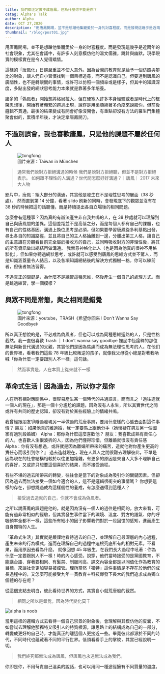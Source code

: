```yaml
---
title: 我們都注定做不成唐鳳，但為什麼你不能是你？
catag: Alpha's Talk
author: Alpha
date: OCT 27,2020
description: "用唐鳳開場，並不是想蹭他集寵愛於一身的討喜程度。而是發現這幾乎是近兩年的社會現象，尤其在會議中，有許多人刻意模仿他的溫文儒雅，跳針與幽默，現學現賣的模樣實在是令人覺得矯情。"
thumbnail: "/blog/post01.jpg"
---
```


<section>

用唐鳳開場，並不是想蹭他集寵愛於一身的討喜程度。而是發現這幾乎是近兩年的社會現象，尤其在會議中，有許多人刻意模仿他的溫文儒雅，跳針與幽默，現學現賣的模樣實在是令人覺得矯情。

這樣的「唐鳳化」日趨嚴重並不使人意外。因為台灣的教育就是給予一個仿照與攀比的對象，讓人們自小習慣找到一個目標追尋，而不是認識自己。但要達到唐鳳的廣闊性，也不是轉眼間的事情，或許可以仿照一個頻率或是樣子，但其中的知識深度，多點出發的網狀思考能力本來就是靠著多年培養。

諸多的「偽鳳者」開始想將格局拉大，但在硬塞入許多本身經驗或者是時代上的框架思想後，開始有著頻繁的尷尬出現，說穿是用柔順繞著多角度來說服你，但前後邏輯不貫通，最後的結果變成有開會好像沒開會，有重點卻沒有方法的羅生門集體聚會似的，累積半年後，才決定拿唐鳳開刀。

</section>

<section>

## <a name="1"></a> 不過別誤會，我也喜歡唐鳳，只是他的課題不屬於任何人

<figure>
    <img src="/blog/post02.jpg" alt="tongfong">
    <figcaption class="caption">圖片來源：Taiwan in München</figcaption>
</figure>

> 通常我們說對方拒絕溝通的時候 我們是說對方拒絕聽，但並不是對方拒絕表示。
> 如何跟不理性的人溝通？世代間怎麼好好溝通？｜唐鳳｜ 2017 未來大人物

影片中，唐鳳：絕大部分的溝通，其實他是發生在不是理性思考的層面（38 秒處）。 然而直到第 14 分鐘，看著 slido 刷新的同時，會發現底下的觀眾並沒有在 38 秒的時候把這句話聽懂，而是持續提出各自立場後的相同問題。

怎麼會有這種事？因為真的有辦法產生非自我共鳴的人，在 38 秒處就可以理解到自己與唐鳳間的差異。這個差距並不是高低之分，而是每個人都有自己的課題，也有自己的性格基因。溝通上換位思考是必須，但如果要學習唐鳳從多利基點出發，尋出各自的知識路徑，並且將自己的主人格抽離到一邊，分離出第三人格，讓自己的主意識在旁觀看目前完全屬於接收方的自己，並同時吸收對方的非理性後，將其的所有資訊做出總結再做溝通。 我無意神格化此人（也是因為他真的很神不用格狀化），但如果你聽過網狀思考，或許就可以感受到唐鳳的思維方式並不驚人，而是知識涵蓋量令人結舌，以及各項知識總結後的解決方式獨樹一格，你可以練前者，但後者無法習得。

不過真正的關鍵是，為什麼不是練習這種思維，然後產生一個自己的處理方式。而是跳過練習，學一個模樣？

</section>

<section>

## <a name="2"></a> 與眾不同是常態，與之相同是錯覺

<figure>
    <img src="/blog/post03.png" alt="tongfong">
    <figcaption class="caption">圖片來源：youtube，TRASH《希望你回來 I Don’t Wanna Say Goodbye》</figcaption>
</figure>

所以真正想說的是，不必成為偽鳳者，但也可以成為同種思維迴路的人，只是性格截然。我一直很喜歡 Trash ｜ I don’t wanna say goodbye 裡屈中恆詮釋的那位無法與新世代溝通的父親，其實他們是因為焦慮而成為無法理性思考的人。在他们的世界裡，看著我們這些 78 年級比較叛逆的孩子，就像我父母從小總是對著我吶喊「你為什麼一定要跟別人不一樣」這句話。

> 然而事實是，人在本質上從來就不一樣

</section>

<section>

## <a name="3"></a> 革命式生活｜因為過去，所以你才是你

人在所有相對應關係中，很容易產生某一個時代的共通語言，簡而言之「過往造就一個人的現在」，那是一個十分尷尬的課題，因為沒有人永生，所以其實世代之間或許有共同的歷史認知，卻沒有對於某些經驗上的情緒共鳴。

我曾經跟朋友爭辯過發現另一半做過的荒唐事跡，要用什麼樣的心態去面對這件事情？ 朋友：如果他真的離過婚，我一定要馬上跟他分手（她懷疑在男友另一個國家有過別段婚姻） Alpha：那你為什麼這麼喜歡他？ 朋友：我喜歡成熟有責任心的人，也喜歡人生很波折的人，因為他們懂得珍惜，但離婚就很沒有責任感 Alpha：你有沒有想過，或許就是因為離婚所帶來的痛苦，造就他對你產生更高的責任心而吸引到你？』 過去造就現在，現在人與人之間很難去理解彼此，不單是因為現在的社會結構相較於以往更加複雜，有更多的原因是來自人大多不理解自己的喜好，又或許只想要這個喜好的結果，而不接受過程。

有些不堪的過去所帶來的轉變，往往會是當下的對象成為吸引你的關鍵因素。但卻因為過去而無法接受一個如今適合的人，這不是邏輯很衝突的事情嗎？ 你想要這樣的存在，卻想跳過成為這樣個性的養成，有怎麼遇得到這種人？

> 接受過去造就的自己，你就不會成為偽鳳者。

之所以說唐鳳的課題是他的，就是因為沒有一個人的過往是相同的。放大來看，可能有過非常相似的經驗，但其實發生事件當下的環境、溫度、對方的語氣、你的呼吸頻率全都不一樣，這些所有細小的因子影響我們對於一段回憶的感知，進而產生自身獨特的人生。

「革命式生活」其實就是嚴謹地看待過去的自己，並理解自己最深層的內心過程，產生未來的行為模式，進而在理解自己的過程中追根究底所有的相對元素。不看果，而用原因去看為什麼。 就像回想 45 年級生，在我們長大過程中吼著：你為什麼一定要跟別人不一樣！時的內心感受。說穿，他們當時接受的是黨國教育，不能講台語、穿著要相同、有髮禁、制服同高、課文內容全都是以同值化作為教育的目標，來讓社會更加容易被控管。理所當然「獨特」這件事情是不存在於他們的成長過程中的，又怎麼可能接受九年一貫教育＋科技爆發下長大的我們追求成為獨立個體的存在呢？

從這個支點去明白，彼此看待世界的方式，其實自小就荒唐般的截然。

> 相同之所以是錯覺，因為時代變化莫千

<img src="/blog/post04.png" alt="alpha is noob">

當用這樣的邏輯方式去看待一個自己崇景的對象後，會理解與其模仿他的皮囊，不如嘗試去理解他那獨特又吸引人的特質根源，讓思路上的結構成為自己的一部分，轉變成更好的自己時，才能真正的離這個人更接近一些。畢竟彼此都源於不同的時代，不同時代也蘊藏著不同的平行世界。低頭看看手上的掌紋，其實已經說明一切。

> 我們終究都無法成為唐鳳，但唐鳳也永遠無法成為我們。

你即是你，不用苛責自己溫柔的說話，也可以用同一種途徑擁有不同質量的溫度。

</section>
